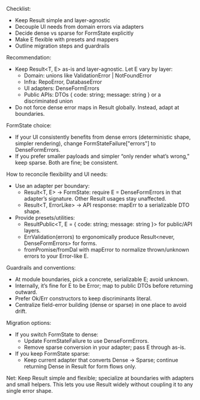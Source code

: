 Checklist:
- Keep Result simple and layer-agnostic
- Decouple UI needs from domain errors via adapters
- Decide dense vs sparse for FormState explicitly
- Make E flexible with presets and mappers
- Outline migration steps and guardrails

Recommendation:
- Keep Result<T, E> as-is and layer-agnostic. Let E vary by layer:
    - Domain: unions like ValidationError | NotFoundError
    - Infra: RepoError, DatabaseError
    - UI adapters: DenseFormErrors<Field>
    - Public APIs: DTOs { code: string; message: string } or a discriminated union
- Do not force dense error maps in Result globally. Instead, adapt at boundaries.

FormState choice:
- If your UI consistently benefits from dense errors (deterministic shape, simpler rendering), change FormStateFailure["errors"] to DenseFormErrors<TFieldNames>.
- If you prefer smaller payloads and simpler “only render what’s wrong,” keep sparse. Both are fine; be consistent.

How to reconcile flexibility and UI needs:
- Use an adapter per boundary:
    - Result<T, E> -> FormState: require E = DenseFormErrors<Field> in that adapter’s signature. Other Result usages stay unaffected.
    - Result<T, ErrorLike> -> API response: mapErr to a serializable DTO shape.
- Provide presets/utilities:
    - ResultPublic<T, E = { code: string; message: string }> for public/API layers.
    - ErrValidation(errors) to ergonomically produce Result<never, DenseFormErrors<Field>> for forms.
    - fromPromise/fromDal with mapError to normalize thrown/unknown errors to your Error-like E.

Guardrails and conventions:
- At module boundaries, pick a concrete, serializable E; avoid unknown.
- Internally, it’s fine for E to be Error; map to public DTOs before returning outward.
- Prefer Ok/Err constructors to keep discriminants literal.
- Centralize field-error building (dense or sparse) in one place to avoid drift.

Migration options:
- If you switch FormState to dense:
    - Update FormStateFailure to use DenseFormErrors<Field>.
    - Remove sparse conversion in your adapter; pass E through as-is.
- If you keep FormState sparse:
    - Keep current adapter that converts Dense -> Sparse; continue returning Dense in Result for form flows only.

Net: Keep Result simple and flexible; specialize at boundaries with adapters and small helpers. This lets you use Result widely without coupling it to any single error shape.
